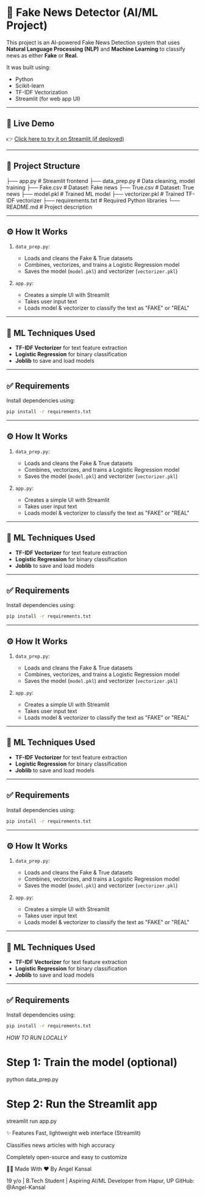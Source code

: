 # 📰 Fake News Detector (AI/ML Project)

This project is an AI-powered Fake News Detection system that uses **Natural Language Processing (NLP)** and **Machine Learning** to classify news as either **Fake** or **Real**.

It was built using:
- Python
- Scikit-learn
- TF-IDF Vectorization
- Streamlit (for web app UI)

---

## 🚀 Live Demo

👉 [Click here to try it on Streamlit (if deployed)](https://faketruenewsdetector-w2mrzp7zfzyvacruhahrep.streamlit.app/)

---

## 📂 Project Structure
├── app.py # Streamlit frontend
├── data_prep.py # Data cleaning, model training
├── Fake.csv # Dataset: Fake news
├── True.csv # Dataset: True news
├── model.pkl # Trained ML model
├── vectorizer.pkl # Trained TF-IDF vectorizer
├── requirements.txt # Required Python libraries
└── README.md # Project description


---

## ⚙️ How It Works

1. `data_prep.py`:
   - Loads and cleans the Fake & True datasets
   - Combines, vectorizes, and trains a Logistic Regression model
   - Saves the model (`model.pkl`) and vectorizer (`vectorizer.pkl`)

2. `app.py`:
   - Creates a simple UI with Streamlit
   - Takes user input text
   - Loads model & vectorizer to classify the text as "FAKE" or "REAL"

---

## 🧠 ML Techniques Used

- **TF-IDF Vectorizer** for text feature extraction
- **Logistic Regression** for binary classification
- **Joblib** to save and load models

---

## ✅ Requirements

Install dependencies using:
```bash
pip install -r requirements.txt
```

---

## ⚙️ How It Works

1. `data_prep.py`:
   - Loads and cleans the Fake & True datasets
   - Combines, vectorizes, and trains a Logistic Regression model
   - Saves the model (`model.pkl`) and vectorizer (`vectorizer.pkl`)

2. `app.py`:
   - Creates a simple UI with Streamlit
   - Takes user input text
   - Loads model & vectorizer to classify the text as "FAKE" or "REAL"

---

## 🧠 ML Techniques Used

- **TF-IDF Vectorizer** for text feature extraction
- **Logistic Regression** for binary classification
- **Joblib** to save and load models

---

## ✅ Requirements

Install dependencies using:
```bash
pip install -r requirements.txt
```

---

## ⚙️ How It Works

1. `data_prep.py`:
   - Loads and cleans the Fake & True datasets
   - Combines, vectorizes, and trains a Logistic Regression model
   - Saves the model (`model.pkl`) and vectorizer (`vectorizer.pkl`)

2. `app.py`:
   - Creates a simple UI with Streamlit
   - Takes user input text
   - Loads model & vectorizer to classify the text as "FAKE" or "REAL"

---

## 🧠 ML Techniques Used

- **TF-IDF Vectorizer** for text feature extraction
- **Logistic Regression** for binary classification
- **Joblib** to save and load models

---

## ✅ Requirements

Install dependencies using:
```bash
pip install -r requirements.txt
```



---

## ⚙️ How It Works

1. `data_prep.py`:
   - Loads and cleans the Fake & True datasets
   - Combines, vectorizes, and trains a Logistic Regression model
   - Saves the model (`model.pkl`) and vectorizer (`vectorizer.pkl`)

2. `app.py`:
   - Creates a simple UI with Streamlit
   - Takes user input text
   - Loads model & vectorizer to classify the text as "FAKE" or "REAL"

---

## 🧠 ML Techniques Used

- **TF-IDF Vectorizer** for text feature extraction
- **Logistic Regression** for binary classification
- **Joblib** to save and load models

---

## ✅ Requirements

Install dependencies using:
```bash
pip install -r requirements.txt
```

*HOW TO RUN LOCALLY*
# Step 1: Train the model (optional)
python data_prep.py

# Step 2: Run the Streamlit app
streamlit run app.py

✨ Features
Fast, lightweight web interface (Streamlit)

Classifies news articles with high accuracy

Completely open-source and easy to customize

🙋‍♂️ Made With ❤️ By
Angel Kansal

19 y/o | B.Tech Student | Aspiring AI/ML Developer from Hapur, UP
GitHub: @Angel-Kansal



